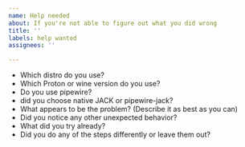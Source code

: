 ```yaml
---
name: Help needed
about: If you're not able to figure out what you did wrong
title: ''
labels: help wanted
assignees: ''

---
```


* Which distro do you use?
* Which Proton or wine version do you use?
* Do you use pipewire?
* did you choose native JACK or pipewire-jack?
* What appears to be the problem? (Describe it as best as you can)
* Did you notice any other unexpected behavior?
* What did you try already?
* Did you do any of the steps differently or leave them out?
